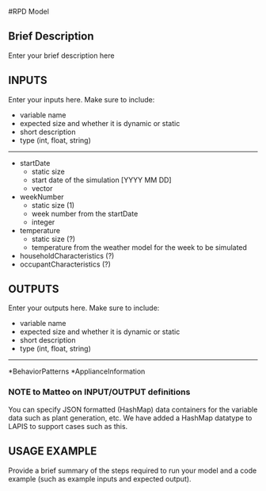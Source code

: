 #RPD Model

## Brief Description
Enter your brief description here

## INPUTS
Enter your inputs here.  Make sure to include:

* variable name
* expected size and whether it is dynamic or static
* short description
* type (int, float, string)

---

* startDate 
  * static size
  * start date of the simulation [YYYY MM DD]
  * vector<integer>
* weekNumber 
  * static size (1)
  * week number from the startDate
  * integer
* temperature
  * static size (?)
  * temperature from the weather model for the week to be simulated
* householdCharacteristics (?)
* occupantCharacteristics (?)


## OUTPUTS
Enter your outputs here.  Make sure to include:
* variable name
* expected size and whether it is dynamic or static
* short description
* type (int, float, string)

---
*BehaviorPatterns
*ApplianceInformation

### NOTE to Matteo on INPUT/OUTPUT definitions
You can specify JSON formatted (HashMap) data containers for the variable data such as plant generation, etc.  We have added a HashMap datatype to LAPIS to support cases such as this.

## USAGE EXAMPLE
Provide a brief summary of the steps required to run your model and a code example (such as example inputs and expected output).
